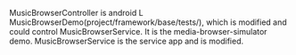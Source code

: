 MusicBrowserController is android L MusicBrowserDemo(project/framework/base/tests/), which is modified and could control MusicBrowserService. It is the media-browser-simulator demo.
MusicBrowserService is the service app and is modified.
